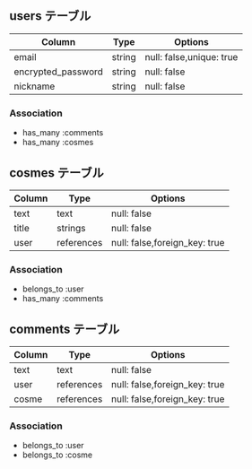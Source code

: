 ## users テーブル

| Column             | Type   | Options                 |
| ------------------ | ------ | ----------------------- |
| email              | string | null: false,unique: true|
| encrypted_password | string | null: false             |
| nickname           | string | null: false             |


### Association

- has_many :comments
- has_many :cosmes

## cosmes テーブル

| Column       | Type       | Options                       |
| ------------ | ---------- | ----------------------------- |
| text         | text       | null: false                   |
| title        | strings    | null: false                   |
| user         | references | null: false,foreign_key: true |

### Association
- belongs_to :user
- has_many :comments

## comments テーブル

| Column      | Type      | Options                       |
| ----------- | --------- | ----------------------------- |
| text        | text      | null: false                   |
| user        | references| null: false,foreign_key: true |
| cosme       | references| null: false,foreign_key: true |

### Association

- belongs_to :user
- belongs_to :cosme

